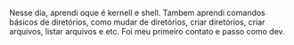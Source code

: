 Nesse dia, aprendi oque é kernell e shell. Tambem aprendi comandos básicos de diretórios, como mudar de diretórios, criar diretórios, criar arquivos, listar arquivos e etc. Foi meu primeiro contato e passo como dev.